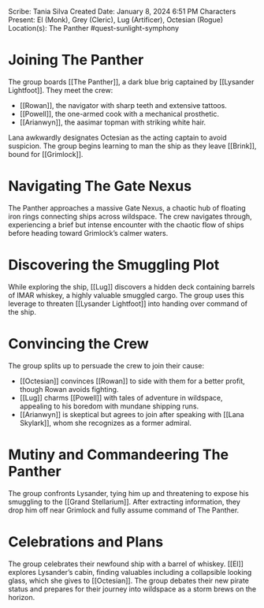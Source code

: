 Scribe: Tania Silva
Created Date: January 8, 2024 6:51 PM
Characters Present: El (Monk), Grey (Cleric), Lug (Artificer), Octesian (Rogue)
Location(s): The Panther
#quest-sunlight-symphony
# Joining The Panther
The group boards [[The Panther]], a dark blue brig captained by [[Lysander Lightfoot]]. They meet the crew:
* [[Rowan]], the navigator with sharp teeth and extensive tattoos.
* [[Powell]], the one-armed cook with a mechanical prosthetic.
* [[Arianwyn]], the aasimar topman with striking white hair.

Lana awkwardly designates Octesian as the acting captain to avoid suspicion. The group begins learning to man the ship as they leave [[Brink]], bound for [[Grimlock]].
# Navigating The Gate Nexus
The Panther approaches a massive Gate Nexus, a chaotic hub of floating iron rings connecting ships across wildspace. The crew navigates through, experiencing a brief but intense encounter with the chaotic flow of ships before heading toward Grimlock’s calmer waters.
# Discovering the Smuggling Plot
While exploring the ship, [[Lug]] discovers a hidden deck containing barrels of IMAR whiskey, a highly valuable smuggled cargo. The group uses this leverage to threaten [[Lysander Lightfoot]] into handing over command of the ship.
# Convincing the Crew
The group splits up to persuade the crew to join their cause:
* [[Octesian]] convinces [[Rowan]] to side with them for a better profit, though Rowan avoids fighting.
* [[Lug]] charms [[Powell]] with tales of adventure in wildspace, appealing to his boredom with mundane shipping runs.
* [[Arianwyn]] is skeptical but agrees to join after speaking with [[Lana Skylark]], whom she recognizes as a former admiral.
# Mutiny and Commandeering The Panther
The group confronts Lysander, tying him up and threatening to expose his smuggling to the [[Grand Stellarium]]. After extracting information, they drop him off near Grimlock and fully assume command of The Panther.
# Celebrations and Plans
The group celebrates their newfound ship with a barrel of whiskey. [[El]] explores Lysander’s cabin, finding valuables including a collapsible looking glass, which she gives to [[Octesian]]. The group debates their new pirate status and prepares for their journey into wildspace as a storm brews on the horizon.
